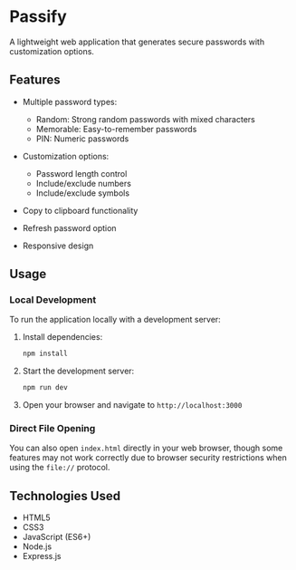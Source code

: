 # Passify

A lightweight web application that generates secure passwords with customization options.

## Features

- Multiple password types:
  - Random: Strong random passwords with mixed characters
  - Memorable: Easy-to-remember passwords
  - PIN: Numeric passwords
  
- Customization options:
  - Password length control
  - Include/exclude numbers
  - Include/exclude symbols
  
- Copy to clipboard functionality
- Refresh password option
- Responsive design

## Usage

### Local Development

To run the application locally with a development server:

1. Install dependencies:
   ```bash
   npm install
   ```

2. Start the development server:
   ```bash
   npm run dev
   ```

3. Open your browser and navigate to `http://localhost:3000`

### Direct File Opening

You can also open `index.html` directly in your web browser, though some features may not work correctly due to browser security restrictions when using the `file://` protocol.

## Technologies Used

- HTML5
- CSS3
- JavaScript (ES6+)
- Node.js
- Express.js
